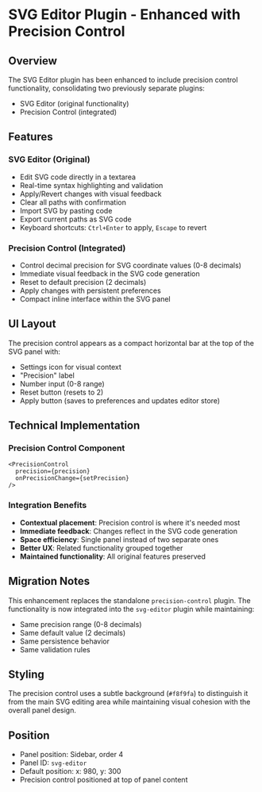 # SVG Editor Plugin - Enhanced with Precision Control

## Overview

The SVG Editor plugin has been enhanced to include precision control functionality, consolidating two previously separate plugins:
- SVG Editor (original functionality)
- Precision Control (integrated)

## Features

### SVG Editor (Original)
- Edit SVG code directly in a textarea
- Real-time syntax highlighting and validation
- Apply/Revert changes with visual feedback
- Clear all paths with confirmation
- Import SVG by pasting code
- Export current paths as SVG code
- Keyboard shortcuts: `Ctrl+Enter` to apply, `Escape` to revert

### Precision Control (Integrated)
- Control decimal precision for SVG coordinate values (0-8 decimals)
- Immediate visual feedback in the SVG code generation
- Reset to default precision (2 decimals)
- Apply changes with persistent preferences
- Compact inline interface within the SVG panel

## UI Layout

The precision control appears as a compact horizontal bar at the top of the SVG panel with:
- Settings icon for visual context
- "Precision" label
- Number input (0-8 range)
- Reset button (resets to 2)
- Apply button (saves to preferences and updates editor store)

## Technical Implementation

### Precision Control Component
```tsx
<PrecisionControl
  precision={precision}
  onPrecisionChange={setPrecision}
/>
```

### Integration Benefits
- **Contextual placement**: Precision control is where it's needed most
- **Immediate feedback**: Changes reflect in the SVG code generation
- **Space efficiency**: Single panel instead of two separate ones
- **Better UX**: Related functionality grouped together
- **Maintained functionality**: All original features preserved

## Migration Notes

This enhancement replaces the standalone `precision-control` plugin. The functionality is now integrated into the `svg-editor` plugin while maintaining:
- Same precision range (0-8 decimals)
- Same default value (2 decimals) 
- Same persistence behavior
- Same validation rules

## Styling

The precision control uses a subtle background (`#f8f9fa`) to distinguish it from the main SVG editing area while maintaining visual cohesion with the overall panel design.

## Position

- Panel position: Sidebar, order 4
- Panel ID: `svg-editor`
- Default position: x: 980, y: 300
- Precision control positioned at top of panel content

